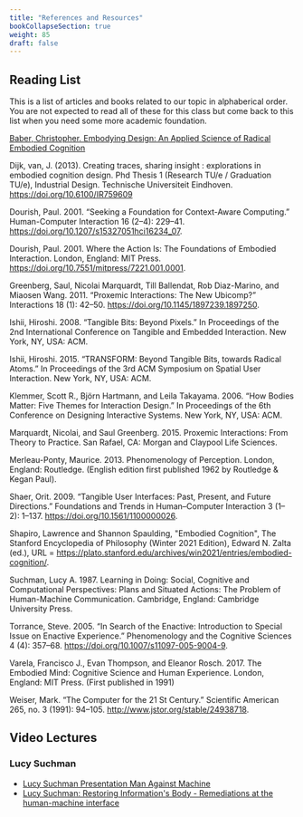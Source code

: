 ```yaml
---
title: "References and Resources"
bookCollapseSection: true
weight: 85
draft: false
---
```


## Reading List

This is a list of articles and books related to our topic in alphaberical order. You are not expected to read all of these for this class but come back to this list when you need some more academic foundation.

[Baber, Christopher. Embodying Design: An Applied Science of Radical Embodied Cognition](https://mitpress.mit.edu/9780262543781/embodying-design/)

Dijk, van, J. (2013). Creating traces, sharing insight : explorations in embodied cognition design. Phd Thesis 1 (Research TU/e / Graduation TU/e), Industrial Design. Technische Universiteit Eindhoven. https://doi.org/10.6100/IR759609

Dourish, Paul. 2001. “Seeking a Foundation for Context-Aware Computing.” Human-Computer Interaction 16 (2–4): 229–41. https://doi.org/10.1207/s15327051hci16234_07.

Dourish, Paul. 2001. Where the Action Is: The Foundations of Embodied Interaction. London, England: MIT Press. https://doi.org/10.7551/mitpress/7221.001.0001.

Greenberg, Saul, Nicolai Marquardt, Till Ballendat, Rob Diaz-Marino, and Miaosen Wang. 2011. “Proxemic Interactions: The New Ubicomp?” Interactions 18 (1): 42–50. https://doi.org/10.1145/1897239.1897250.

Ishii, Hiroshi. 2008. “Tangible Bits: Beyond Pixels.” In Proceedings of the 2nd International Conference on Tangible and Embedded Interaction. New York, NY, USA: ACM.

Ishii, Hiroshi. 2015. “TRANSFORM: Beyond Tangible Bits, towards Radical Atoms.” In Proceedings of the 3rd ACM Symposium on Spatial User Interaction. New York, NY, USA: ACM.

Klemmer, Scott R., Björn Hartmann, and Leila Takayama. 2006. “How Bodies Matter: Five Themes for Interaction Design.” In Proceedings of the 6th Conference on Designing Interactive Systems. New York, NY, USA: ACM.

Marquardt, Nicolai, and Saul Greenberg. 2015. Proxemic Interactions: From Theory to Practice. San Rafael, CA: Morgan and Claypool Life Sciences.

Merleau-Ponty, Maurice. 2013. Phenomenology of Perception. London, England: Routledge. (English edition first published 1962 by Routledge & Kegan Paul).

Shaer, Orit. 2009. “Tangible User Interfaces: Past, Present, and Future Directions.” Foundations and Trends in Human–Computer Interaction 3 (1–2): 1–137. https://doi.org/10.1561/1100000026.

Shapiro, Lawrence and Shannon Spaulding, "Embodied Cognition", The Stanford Encyclopedia of Philosophy (Winter 2021 Edition), Edward N. Zalta (ed.), URL = <https://plato.stanford.edu/archives/win2021/entries/embodied-cognition/>. 

Suchman, Lucy A. 1987. Learning in Doing: Social, Cognitive and Computational Perspectives: Plans and Situated Actions: The Problem of Human-Machine Communication. Cambridge, England: Cambridge University Press.

Torrance, Steve. 2005. “In Search of the Enactive: Introduction to Special Issue on Enactive Experience.” Phenomenology and the Cognitive Sciences 4 (4): 357–68. https://doi.org/10.1007/s11097-005-9004-9.

Varela, Francisco J., Evan Thompson, and Eleanor Rosch. 2017. The Embodied Mind: Cognitive Science and Human Experience. London, England: MIT Press. (First published in 1991)

Weiser, Mark. “The Computer for the 21 St Century.” Scientific American 265, no. 3 (1991): 94–105. http://www.jstor.org/stable/24938718.

## Video Lectures


### Lucy Suchman

- [Lucy Suchman Presentation Man Against Machine](https://www.youtube.com/watch?v=cNJWafS-BA4)
- [Lucy Suchman: Restoring Information's Body - Remediations at the human-machine interface](https://www.youtube.com/watch?v=Z3I-ndAXYWg)